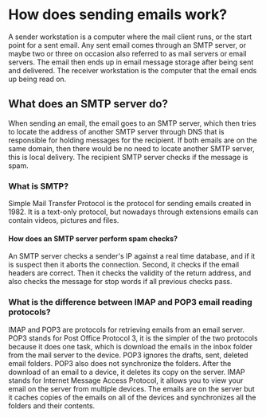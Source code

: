 # How does sending emails work?

A sender workstation is a computer where the mail client runs, or the start point for a sent email. Any sent email comes through an SMTP server, or maybe two or three on occasion also referred to as mail servers or email servers. The email then ends up in email message storage after being sent and delivered. The receiver workstation is the computer that the email ends up being read on.

## What does an SMTP server do?

When sending an email, the email goes to an SMTP server, which then tries to locate the address of another SMTP server through DNS that is responsible for holding messages for the recipient. If both emails are on the same domain, then there would be no need to locate another SMTP server, this is local delivery. The recipient SMTP server checks if the message is spam.

### What is SMTP?

Simple Mail Transfer Protocol is the protocol for sending emails created in 1982. It is a text-only protocol, but nowadays through extensions emails can contain videos, pictures and files.

#### How does an SMTP server perform spam checks?

An SMTP server checks a sender's IP against a real time database, and if it is suspect then it aborts the connection. Second, it checks if the email headers are correct. Then it checks the validity of the return address, and also checks the message for stop words if all previous checks pass.

### What is the difference between IMAP and POP3 email reading protocols?

IMAP and POP3 are protocols for retrieving emails from an email server. POP3 stands for Post Office Protocol 3, it is the simpler of the two protocols because it does one task, which is download the emails in the inbox folder from the mail server to the device. POP3 ignores the drafts, sent, deleted email folders. POP3 also does not synchronize the folders. After the download of an email to a device, it deletes its copy on the server. IMAP stands for Internet Message Access Protocol, it allows you to view your email on the server from multiple devices. The emails are on the server but it caches copies of the emails on all of the devices and synchronizes all the folders and their contents.
